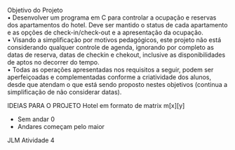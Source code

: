Objetivo do Projeto<br />
• Desenvolver um programa em C para controlar a ocupação e reservas dos apartamentos do hotel. Deve ser mantido o status de cada apartamento e as opções de check-in/check-out e a apresentação da ocupação. <br />
• Visando a simplificação por motivos pedagógicos, este projeto não está considerando qualquer controle de agenda, ignorando por completo as datas de reserva, datas de checkin e chekout, inclusive as disponibilidades de aptos no decorrer do tempo.<br />
• Todas as operações apresentadas nos requisitos a seguir, podem ser aperfeiçoadas e complementadas conforme a criatividade dos alunos, desde que atendam o que está sendo proposto nestes objetivos (continua a simplificação de não considerar datas).<br />


IDEIAS PARA O PROJETO
Hotel em formato de matrix m[x][y]
- Sem andar 0
- Andares começam pelo maior

JLM Atividade 4

